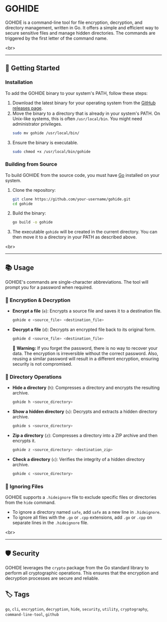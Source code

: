 # GOHIDE

GOHIDE is a command-line tool for file encryption, decryption, and directory management, written in Go. It offers a simple and efficient way to secure sensitive files and manage hidden directories. The commands are triggered by the first letter of the command name.

\<br\>

-----

## 🚀 Getting Started

### Installation

To add the GOHIDE binary to your system's PATH, follow these steps:

1.  Download the latest binary for your operating system from the [GitHub releases page](https://www.google.com/search?q=https://github.com/your-username/gohide/releases).
2.  Move the binary to a directory that is already in your system's PATH. On Unix-like systems, this is often `/usr/local/bin`. You might need administrator privileges.
    ```sh
    sudo mv gohide /usr/local/bin/
    ```
3.  Ensure the binary is executable.
    ```sh
    sudo chmod +x /usr/local/bin/gohide
    ```

### Building from Source

To build GOHIDE from the source code, you must have [Go](https://golang.org/doc/install) installed on your system.

1.  Clone the repository:
    ```sh
    git clone https://github.com/your-username/gohide.git
    cd gohide
    ```
2.  Build the binary:
    ```sh
    go build -o gohide
    ```
3.  The executable `gohide` will be created in the current directory. You can then move it to a directory in your PATH as described above.

\<br\>

-----

## 📚 Usage

GOHIDE's commands are single-character abbreviations. The tool will prompt you for a password when required.

### 🔑 Encryption & Decryption

  - **Encrypt a file** (`e`): Encrypts a source file and saves it to a destination file.

    ```sh
    gohide e <source_file> <destination_file>
    ```

  - **Decrypt a file** (`d`): Decrypts an encrypted file back to its original form.

    ```sh
    gohide d <source_file> <destination_file>
    ```

    🚨 **Warning:** If you forget the password, there is no way to recover your data. The encryption is irreversible without the correct password. Also, reusing a similar password will result in a different encryption, ensuring security is not compromised.

### 📁 Directory Operations

  - **Hide a directory** (`h`): Compresses a directory and encrypts the resulting archive.

    ```sh
    gohide h <source_directory>
    ```

  - **Show a hidden directory** (`s`): Decrypts and extracts a hidden directory archive.

    ```sh
    gohide s <source_directory>
    ```

  - **Zip a directory** (`z`): Compresses a directory into a ZIP archive and then encrypts it.

    ```sh
    gohide z <source_directory> <destination_zip>
    ```

  - **Check a directory** (`c`): Verifies the integrity of a hidden directory archive.

    ```sh
    gohide c <source_directory>
    ```

### 🚫 Ignoring Files

GOHIDE supports a `.hideignore` file to exclude specific files or directories from the `hide` command.

  - To ignore a directory named `safe`, add `safe` as a new line in `.hideignore`.
  - To ignore all files with the `.go` or `.cpp` extensions, add `.go` or `.cpp` on separate lines in the `.hideignore` file.

\<br\>

-----

## 🛡️ Security

GOHIDE leverages the `crypto` package from the Go standard library to perform all cryptographic operations. This ensures that the encryption and decryption processes are secure and reliable.

## 🏷️ Tags

`go`, `cli`, `encryption`, `decryption`, `hide`, `security`, `utility`, `cryptography`, `command-line-tool`, `github`